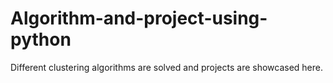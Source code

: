 # Algorithm-and-project-using-python
Different clustering algorithms are solved and projects are showcased here.
